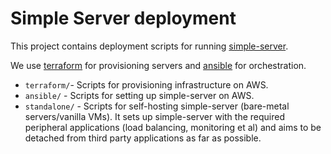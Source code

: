 # Simple Server deployment

This project contains deployment scripts for running [simple-server](https://github.com/simpledotorg/simple-server).

We use [terraform](https://www.terraform.io/) for provisioning servers and [ansible](http://docs.ansible.com/) for orchestration.

- `terraform/`-  Scripts for provisioning infrastructure on AWS.
- `ansible/` - Scripts for setting up simple-server on AWS.
- `standalone/` - Scripts for self-hosting simple-server (bare-metal servers/vanilla VMs). It sets up simple-server with 
the required peripheral applications (load balancing, monitoring et al) and aims to be detached from 
third party applications as far as possible. 
